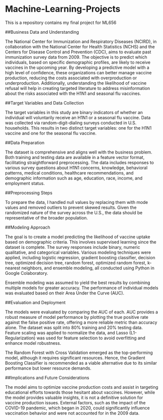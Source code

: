 # Machine-Learning-Projects
This is a repository contains my final project for ML656

##Business Data and Understanding

The National Center for Immunization and Respiratory Diseases (NCIRD), in collaboration with the National Center for Health Statistics (NCHS) and the Centers for Disease Control and Prevention (CDC), aims to evaluate past immunization survey data from 2009. The objective is to predict which individuals, based on specific demographic profiles, are likely to receive vaccines in the upcoming year. By developing a predictive model with a high level of confidence, these organizations can better manage vaccine production, reducing the costs associated with overproduction or underproduction. Additionally, understanding the likelihood of vaccine refusal will help in creating targeted literature to address misinformation about the risks associated with the H1N1 and seasonal flu vaccines.

##Target Variables and Data Collection

The target variables in this study are binary indicators of whether an individual will voluntarily receive an H1N1 or a seasonal flu vaccine. Data was collected via random-digit-dialing surveys conducted in U.S. households. This results in two distinct target variables: one for the H1N1 vaccine and one for the seasonal flu vaccine.

##Data Preparation

The dataset is comprehensive and aligns well with the business problem. Both training and testing data are available in a feature vector format, facilitating straightforward preprocessing. The data includes responses to various survey questions about H1N1 concerns, knowledge, behavioral patterns, medical conditions, healthcare recommendations, and demographic information such as age, education, race, income, and employment status.

##Preprocessing Steps

To prepare the data, I handled null values by replacing them with mode values and removed outliers to prevent skewed results. Given the randomized nature of the survey across the U.S., the data should be representative of the broader population.

##Modeling Approach

The goal is to create a model predicting the likelihood of vaccine uptake based on demographic criteria. This involves supervised learning since the dataset is complete. The survey responses include binary, numeric qualitative, and categorical variables. Various modeling techniques were applied, including logistic regression, gradient boosting classifier, decision tree, optimized decision tree, random forest, optimized random forest, k-nearest neighbors, and ensemble modeling, all conducted using Python in Google Colaboratory.

Ensemble modeling was assumed to yield the best results by combining multiple models for greater accuracy. The performance of individual models was evaluated based on their Area Under the Curve (AUC).

##Evaluation and Deployment

The models were evaluated by comparing the AUC of each. AUC provides a robust measure of model performance by plotting the true positive rate against the false positive rate, offering a more reliable metric than accuracy alone. The dataset was split into 80% training and 20% testing data. Feature scaling was applied to normalize the data, and Lasso (L1-Regularization) was used for feature selection to avoid overfitting and enhance model robustness.

The Random Forest with Cross Validation emerged as the top-performing model, although it requires significant resources. Hence, the Gradient Boosting Classifier is recommended as a viable alternative due to its similar performance but lower resource demands.

##Implications and Future Considerations

The model aims to optimize vaccine production costs and assist in targeting educational efforts towards those hesitant about vaccines. However, while the model provides valuable insights, it is not a definitive solution for vaccine production issues. External factors, such as the impact of the COVID-19 pandemic, which began in 2020, could significantly influence vaccination behavior and were not accounted for in the 2009 data.

